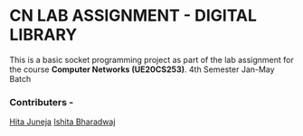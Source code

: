 # CN LAB ASSIGNMENT - DIGITAL LIBRARY

This is a basic socket programming project as part of the lab assignment for the course **Computer Networks (UE20CS253)**.
4th Semester Jan-May Batch

### Contributers - 
[Hita Juneja](https://github.com/hita03)
[Ishita Bharadwaj](https://github.com/IshitaBharadwaj)

